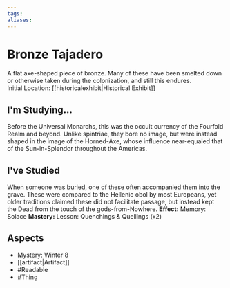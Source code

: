 ```yaml
---
tags: 
aliases: 
---
```

# Bronze Tajadero
A flat axe-shaped piece of bronze. Many of these have been smelted down or otherwise taken during the colonization, and still this endures.<br>
Initial Location: [[historicalexhibit|Historical Exhibit]]
## I'm Studying...
Before the Universal Monarchs, this was the occult currency of the Fourfold Realm and beyond. Unlike spintriae, they bore no image, but were instead shaped in the image of the Horned-Axe, whose influence near-equaled that of the Sun-in-Splendor throughout the Americas.
## I've Studied
When someone was buried, one of these often accompanied them into the grave. These were compared to the Hellenic obol by most Europeans, yet older traditions claimed these did not facilitate passage, but instead kept the Dead from the touch of the gods-from-Nowhere.
**Effect:** Memory: Solace
**Mastery:** Lesson: Quenchings & Quellings (x2)
## Aspects
- Mystery: Winter 8
- [[artifact|Artifact]]
- #Readable
- #Thing